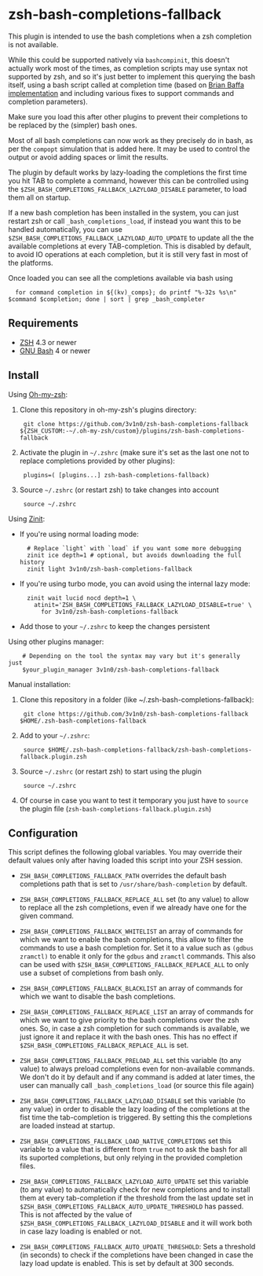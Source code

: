# zsh-bash-completions-fallback

This plugin is intended to use the bash completions when a zsh completion is not
available.

While this could be supported natively via `bashcompinit`, this doesn't
actually work most of the times, as completion scripts may use syntax not
supported by zsh, and so it's just better to implement this querying the bash
itself, using a bash script called at completion time (based on [Brian Baffa
implementation](https://brbsix.github.io/2015/11/29/accessing-tab-completion-programmatically-in-bash/)
and including various fixes to support commands and completion parameters).

Make sure you load this after other plugins to prevent their completions to be
replaced by the (simpler) bash ones.

Most of all bash completions can now work as they precisely do in bash, as per
the `compopt` simulation that is added here. It may be used to control the
output or avoid adding spaces or limit the results.

The plugin by default works by lazy-loading the completions the first time you
hit TAB to complete a command, however this can be controlled using the
`$ZSH_BASH_COMPLETIONS_FALLBACK_LAZYLOAD_DISABLE` parameter, to load them all
on startup.

If a new bash completion has been installed in the system, you can just restart
zsh or call `_bash_completions_load`, if instead you want this to be handled
automatically, you can use `$ZSH_BASH_COMPLETIONS_FALLBACK_LAZYLOAD_AUTO_UPDATE`
to update all the the available completions at every TAB-completion.
This is disabled by default, to avoid IO operations at each completion, but it
is still very fast in most of the platforms.

Once loaded you can see all the completions available via bash using

      for command completion in ${(kv)_comps}; do printf "%-32s %s\n" $command $completion; done | sort | grep _bash_completer


Requirements
------------------------------------------------------------------------------

* [ZSH](http://zsh.sourceforge.net) 4.3 or newer
* [GNU Bash](https://www.gnu.org/software/bash/) 4 or newer

Install
------------------------------------------------------------------------------

Using [Oh-my-zsh](https://github.com/robbyrussell/oh-my-zsh):

1. Clone this repository in oh-my-zsh's plugins directory:

        git clone https://github.com/3v1n0/zsh-bash-completions-fallback ${ZSH_CUSTOM:-~/.oh-my-zsh/custom}/plugins/zsh-bash-completions-fallback

2. Activate the plugin in `~/.zshrc` (make sure it's set as the last one not to
   replace completions provided by other plugins):

        plugins=( [plugins...] zsh-bash-completions-fallback)

3. Source `~/.zshrc` (or restart zsh) to take changes into account

        source ~/.zshrc

Using [Zinit](https://github.com/zdharma/zinit):

- If you're using normal loading mode:

        # Replace `light` with `load` if you want some more debugging
        zinit ice depth=1 # optional, but avoids downloading the full history
        zinit light 3v1n0/zsh-bash-completions-fallback

- If you're using turbo mode, you can avoid using the internal lazy mode:

        zinit wait lucid nocd depth=1 \
          atinit='ZSH_BASH_COMPLETIONS_FALLBACK_LAZYLOAD_DISABLE=true' \
            for 3v1n0/zsh-bash-completions-fallback

- Add those to your `~/.zshrc` to keep the changes persistent

Using other plugins manager:

        # Depending on the tool the syntax may vary but it's generally just
        $your_plugin_manager 3v1n0/zsh-bash-completions-fallback

Manual installation:

1. Clone this repository in a folder (like ~/.zsh-bash-completions-fallback):

        git clone https://github.com/3v1n0/zsh-bash-completions-fallback $HOME/.zsh-bash-completions-fallback

2. Add to your `~/.zshrc`:

        source $HOME/.zsh-bash-completions-fallback/zsh-bash-completions-fallback.plugin.zsh

3. Source `~/.zshrc` (or restart zsh) to start using the plugin

        source ~/.zshrc

4. Of course in case you want to test it temporary you just have to `source` the plugin file (`zsh-bash-completions-fallback.plugin.zsh`)

Configuration
------------------------------------------------------------------------------

This script defines the following global variables. You may override their
default values only after having loaded this script into your ZSH session.

* `ZSH_BASH_COMPLETIONS_FALLBACK_PATH` overrides the default bash completions
  path that is set to `/usr/share/bash-completion` by default.

* `ZSH_BASH_COMPLETIONS_FALLBACK_REPLACE_ALL` set (to any value) to allow to
  replace all the zsh completions, even if we already have one for the given
  command.

* `ZSH_BASH_COMPLETIONS_FALLBACK_WHITELIST` an array of commands for which we
  want to enable the bash completions, this allow to filter the commands to use
  a bash completion for. Set it to a value such as `(gdbus zramctl)` to enable
  it only for the `gdbus` and `zramctl` commands.
  This also can be used with `$ZSH_BASH_COMPLETIONS_FALLBACK_REPLACE_ALL` to
  only use a subset of completions from bash only.

* `ZSH_BASH_COMPLETIONS_FALLBACK_BLACKLIST` an array of commands for which we
  want to disable the bash completions.

* `ZSH_BASH_COMPLETIONS_FALLBACK_REPLACE_LIST` an array of commands for which we
  want to give priority to the bash completions over the zsh ones.
  So, in case a zsh completion for such commands is available, we just ignore it
  and replace it with the bash ones.
  This has no effect if `$ZSH_BASH_COMPLETIONS_FALLBACK_REPLACE_ALL` is set.

* `ZSH_BASH_COMPLETIONS_FALLBACK_PRELOAD_ALL` set this variable (to any value)
  to always preload completions even for non-available commands. We don't do it
  by default and if any command is added at later times, the user can manually
  call `_bash_completions_load` (or source this file again)

* `ZSH_BASH_COMPLETIONS_FALLBACK_LAZYLOAD_DISABLE` set this variable (to any
  value) in order to disable the lazy loading of the completions at the fist
  time the tab-completion is triggered. By setting this the completions are
  loaded instead at startup.

* `ZSH_BASH_COMPLETIONS_FALLBACK_LOAD_NATIVE_COMPLETIONS` set this variable to
  a value that is different from `true` not to ask the bash for all its suported
  completions, but only relying in the provided completion files.

* `ZSH_BASH_COMPLETIONS_FALLBACK_LAZYLOAD_AUTO_UPDATE` set this variable (to any
  value) to automatically check for new completions and to install them at every
  tab-completion if the threshold from the last update set in
  `$ZSH_BASH_COMPLETIONS_FALLBACK_AUTO_UPDATE_THRESHOLD` has passed.
  This is not affected by the value of
  `$ZSH_BASH_COMPLETIONS_FALLBACK_LAZYLOAD_DISABLE` and it will work both in
  case lazy loading is enabled or not.

* `ZSH_BASH_COMPLETIONS_FALLBACK_AUTO_UPDATE_THRESHOLD`: Sets a threshold (in
  seconds) to check if the completions have been changed in case the lazy load
  update is enabled. This is set by default at 300 seconds.
